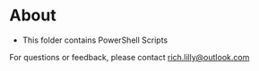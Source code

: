 # About

* This folder contains PowerShell Scripts

For questions or feedback, please contact rich.lilly@outlook.com